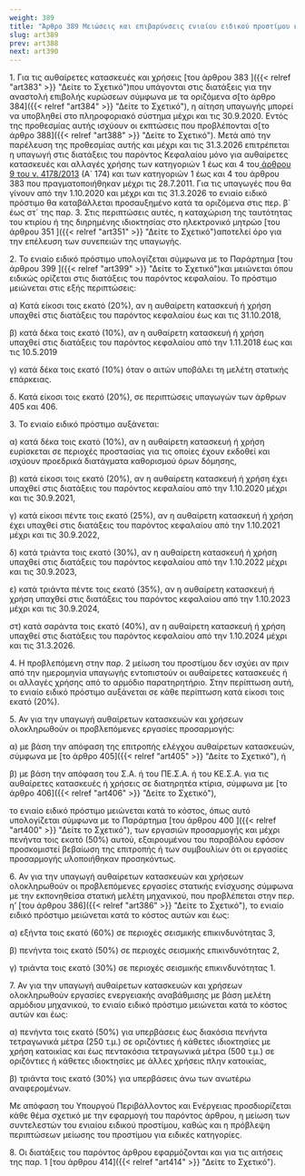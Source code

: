 ```yaml
---
weight: 389
title: "Άρθρο 389 Μειώσεις και επιβαρύνσεις ενιαίου ειδικού προστίμου και καταληκτική ημερομηνία υπαγωγής"
slug: art389
prev: art388
next: art390
---
```


1\. Για τις αυθαίρετες κατασκευές και χρήσεις [του άρθρου 383 ]({{< relref "art383" >}} "Δείτε το Σχετικό")που υπάγονται στις διατάξεις για την αναστολή επιβολής κυρώσεων σύμφωνα με τα οριζόμενα σ[το άρθρο 384]({{< relref "art384" >}} "Δείτε το Σχετικό"), η αίτηση υπαγωγής μπορεί να υποβληθεί στο πληροφοριακό σύστημα μέχρι και τις 30.9.2020. Εντός της προθεσμίας αυτής ισχύουν οι εκπτώσεις που προβλέπονται σ[το άρθρο 388]({{< relref "art388" >}} "Δείτε το Σχετικό"). Μετά από την παρέλευση της προθεσμίας αυτής και μέχρι και τις 31.3.2026 επιτρέπεται η υπαγωγή στις διατάξεις του παρόντος Κεφαλαίου μόνο για αυθαίρετες κατασκευές και αλλαγές χρήσης των κατηγοριών 1 έως και 4 του<a href="https://ia37rg02wpsa01.blob.core.windows.net/fek/01/2013/20130100174.pdf" title="Δείτε το Σχετικό"> άρθρου 9 του ν. 4178/2013</a> (Α\` 174) και των κατηγοριών 1 έως και 4 του άρθρου 383 που πραγματοποιήθηκαν μέχρι τις 28.7.2011. Για τις υπαγωγές που θα γίνουν από την 1.10.2020 και μέχρι και τις 31.3.2026 το ενιαίο ειδικό πρόστιμο θα καταβάλλεται προσαυξημένο κατά τα οριζόμενα στις περ. β\` έως στ\` της παρ. 3. Στις περιπτώσεις αυτές, η καταχώριση της ταυτότητας του κτιρίου ή της διηρημένης ιδιοκτησίας στο ηλεκτρονικό μητρώο [του άρθρου 351 ]({{< relref "art351" >}} "Δείτε το Σχετικό")αποτελεί όρο για την επέλευση των συνεπειών της υπαγωγής.

2\. Το ενιαίο ειδικό πρόστιμο υπολογίζεται σύμφωνα με το Παράρτημα [του άρθρου 399 ]({{< relref "art399" >}} "Δείτε το Σχετικό")και μειώνεται όπου ειδικώς ορίζεται στις διατάξεις του παρόντος κεφαλαίου. Το πρόστιμο μειώνεται στις εξής περιπτώσεις:

α) Κατά είκοσι τοις εκατό (20%), αν η αυθαίρετη κατασκευή ή χρήση υπαχθεί στις διατάξεις του παρόντος κεφαλαίου έως και τις 31.10.2018,

β) κατά δέκα τοις εκατό (10%), αν η αυθαίρετη κατασκευή ή χρήση υπαχθεί στις διατάξεις του παρόντος κεφαλαίου από την 1.11.2018 έως και τις 10.5.2019

γ) κατά δέκα τοις εκατό (10%) όταν ο αιτών υποβάλει τη μελέτη στατικής επάρκειας.

δ. Κατά είκοσι τοις εκατό (20%), σε περιπτώσεις υπαγωγών των άρθρων 405 και 406.

3\. Το ενιαίο ειδικό πρόστιμο αυξάνεται:

α) κατά δέκα τοις εκατό (10%), αν η αυθαίρετη κατασκευή ή χρήση ευρίσκεται σε περιοχές προστασίας για τις οποίες έχουν εκδοθεί και ισχύουν προεδρικά διατάγματα καθορισμού όρων δόμησης,

β) κατά είκοσι τοις εκατό (20%), αν η αυθαίρετη κατασκευή ή χρήση έχει υπαχθεί στις διατάξεις του παρόντος κεφαλαίου από την 1.10.2020 μέχρι και τις 30.9.2021,

γ) κατά είκοσι πέντε τοις εκατό (25%), αν η αυθαίρετη κατασκευή ή χρήση έχει υπαχθεί στις διατάξεις του παρόντος κεφαλαίου από την 1.10.2021 μέχρι και τις 30.9.2022,

δ) κατά τριάντα τοις εκατό (30%), αν η αυθαίρετη κατασκευή ή χρήση υπαχθεί στις διατάξεις του παρόντος κεφαλαίου από την 1.10.2022 μέχρι και τις 30.9.2023,

ε) κατά τριάντα πέντε τοις εκατό (35%), αν η αυθαίρετη κατασκευή ή χρήση υπαχθεί στις διατάξεις του παρόντος κεφαλαίου από την 1.10.2023 μέχρι και τις 30.9.2024,

στ) κατά σαράντα τοις εκατό (40%), αν η αυθαίρετη κατασκευή ή χρήση υπαχθεί στις διατάξεις του παρόντος κεφαλαίου από την 1.10.2024 μέχρι και τις 31.3.2026.

4\. Η προβλεπόμενη στην παρ. 2 μείωση του προστίμου δεν ισχύει αν πριν από την ημερομηνία υπαγωγής εντοπιστούν οι αυθαίρετες κατασκευές ή οι αλλαγές χρήσης από το αρμόδιο παρατηρητήριο. Στην περίπτωση αυτή, το ενιαίο ειδικό πρόστιμο αυξάνεται σε κάθε περίπτωση κατά είκοσι τοις εκατό (20%).

5\. Αν για την υπαγωγή αυθαίρετων κατασκευών και χρήσεων ολοκληρωθούν οι προβλεπόμενες εργασίες προσαρμογής:

α) με βάση την απόφαση της επιτροπής ελέγχου αυθαίρετων κατασκευών, σύμφωνα με [το άρθρο 405]({{< relref "art405" >}} "Δείτε το Σχετικό"), ή

β) με βάση την απόφαση του Σ.Α. ή του ΠΕ.Σ.Α. ή του ΚΕ.Σ.Α. για τις αυθαίρετες κατασκευές ή χρήσεις σε διατηρητέα κτίρια, σύμφωνα με [το άρθρο 406]({{< relref "art406" >}} "Δείτε το Σχετικό"),

το ενιαίο ειδικό πρόστιμο μειώνεται κατά το κόστος, όπως αυτό υπολογίζεται σύμφωνα με το Παράρτημα [του άρθρου 400 ]({{< relref "art400" >}} "Δείτε το Σχετικό"), των εργασιών προσαρμογής και μέχρι πενήντα τοις εκατό (50%) αυτού, εξαιρουμένου του παραβόλου εφόσον προσκομιστεί βεβαίωση της επιτροπής ή των συμβουλίων ότι οι εργασίες προσαρμογής υλοποιήθηκαν προσηκόντως.

6\. Αν για την υπαγωγή αυθαίρετων κατασκευών και χρήσεων ολοκληρωθούν οι προβλεπόμενες εργασίες στατικής ενίσχυσης σύμφωνα με την εκπονηθείσα στατική μελέτη μηχανικού, που προβλέπεται στην περ. η’ [του άρθρου 386]({{< relref "art386" >}} "Δείτε το Σχετικό"), το ενιαίο ειδικό πρόστιμο μειώνεται κατά το κόστος αυτών και έως:

α) εξήντα τοις εκατό (60%) σε περιοχές σεισμικής επικινδυνότητας 3,

β) πενήντα τοις εκατό (50%) σε περιοχές σεισμικής επικινδυνότητας 2,

γ) τριάντα τοις εκατό (30%) σε περιοχές σεισμικής επικινδυνότητας 1.

7\. Αν για την υπαγωγή αυθαίρετων κατασκευών και χρήσεων ολοκληρωθούν εργασίες ενεργειακής αναβάθμισης με βάση μελέτη αρμόδιου μηχανικού, το ενιαίο ειδικό πρόστιμο μειώνεται κατά το κόστος αυτών και έως:

α) πενήντα τοις εκατό (50%) για υπερβάσεις έως διακόσια πενήντα τετραγωνικά μέτρα (250 τ.μ.) σε οριζόντιες ή κάθετες ιδιοκτησίες με χρήση κατοικίας και έως πεντακόσια τετραγωνικά μέτρα (500 τ.μ.) σε οριζόντιες ή κάθετες ιδιοκτησίες με άλλες χρήσεις πλην κατοικίας,

β) τριάντα τοις εκατό (30%) για υπερβάσεις άνω των ανωτέρω αναφερομένων.

Με απόφαση του Υπουργού Περιβάλλοντος και Ενέργειας προσδιορίζεται κάθε θέμα σχετικό με την εφαρμογή του παρόντος άρθρου, η μείωση των συντελεστών του ενιαίου ειδικού προστίμου, καθώς και η πρόβλεψη περιπτώσεων μείωσης του προστίμου για ειδικές κατηγορίες.

8\. Οι διατάξεις του παρόντος άρθρου εφαρμόζονται και για τις αιτήσεις της παρ. 1 [του άρθρου 414]({{< relref "art414" >}} "Δείτε το Σχετικό").


